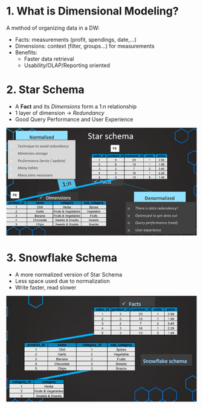 # 1. What is Dimensional Modeling?

A method of organizing data in a DW:

- Facts: measurements (profit, spendings, date,...)
- Dimensions: context (filter, groups...) for measurements
- Benefits:
    - Faster data retrieval
    - Usability/OLAP/Reporting oriented

# 2. Star Schema

- A **Fact** and its *Dimensions* form a 1:n relationship
- 1 layer of dimension &rarr; *Redundancy*
- Good Query Performance and User Experience

![Star_Schema](../images/Star_Schema.png)


# 3. Snowflake Schema

- A more normalized version of Star Schema
- Less space used due to normalization
- Write faster, read slower

![Snowflake_Schema](../images/Snowflake_Schema.png)
